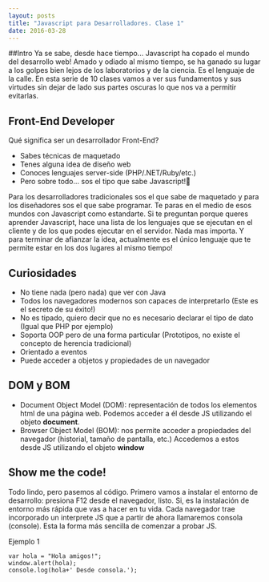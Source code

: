 ```yaml
---
layout: posts
title: "Javascript para Desarrolladores. Clase 1"
date: 2016-03-28
---
```


##Intro
Ya se sabe, desde hace tiempo... Javascript ha copado el mundo del desarrollo web! 
Amado y odiado al mismo tiempo, se ha ganado su lugar a los golpes bien lejos de los laboratorios y de la ciencia. Es el lenguaje de la calle.
En esta serie de 10 clases vamos a ver sus fundamentos y sus virtudes sin dejar de lado sus partes oscuras lo que nos va a permitir evitarlas.

## Front-End Developer
Qué significa ser un desarrollador Front-End?
* Sabes técnicas de maquetado
* Tenes alguna idea de diseño web
* Conoces lenguajes server-side (PHP/.NET/Ruby/etc.)
* Pero sobre todo... sos el tipo que sabe Javascript!

Para los desarrolladores tradicionales sos el que sabe de maquetado y para los diseñadores sos el que sabe programar. Te paras en el medio de esos mundos con Javascript como estandarte.
Si te preguntan porque queres aprender Javascript, hace una lista de los lenguajes que se ejecutan en el cliente y de los que podes ejecutar en el servidor. Nada mas importa.
Y para terminar de afianzar la idea, actualmente es el único lenguaje que te permite estar en los dos lugares al mismo tiempo!

## Curiosidades
* No tiene nada (pero nada) que ver con Java
* Todos los navegadores modernos son capaces de interpretarlo (Este es el secreto de su éxito!)
* No es tipado, quiero decir que no es necesario declarar el tipo de dato (Igual que PHP por ejemplo)
* Soporta OOP pero de una forma particular (Prototipos, no existe el concepto de herencia tradicional)
* Orientado a eventos
* Puede acceder a objetos y propiedades de un navegador

## DOM y BOM
* Document Object Model (DOM): representación de todos los elementos html de una página web. Podemos acceder a él desde JS utilizando el objeto **document**.
* Browser Object Model (BOM): nos permite acceder a propiedades del navegador (historial, tamaño de pantalla, etc.) Accedemos a estos desde JS utilizando el objeto **window**

## Show me the code!
Todo lindo, pero pasemos al código. Primero vamos a instalar el entorno de desarrollo: presiona F12 desde el navegador, listo. Si, es la instalación de entorno más rápida que vas a hacer en tu vida. Cada navegador trae incorporado un interprete JS que a partir de ahora llamaremos consola (console). Esta la forma más sencilla de comenzar a probar JS.

Ejemplo 1

```
var hola = "Hola amigos!";
window.alert(hola);
console.log(hola+' Desde consola.');
```

